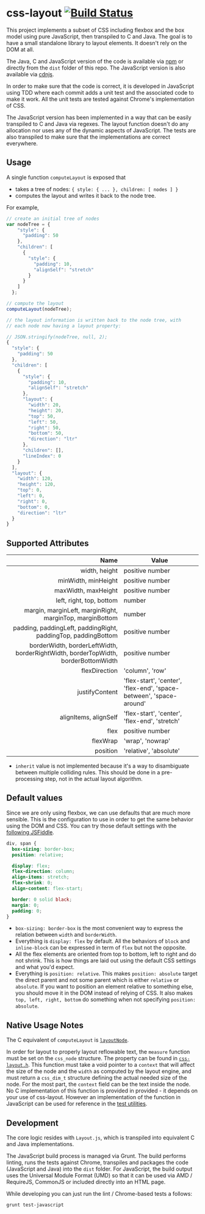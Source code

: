 css-layout [![Build Status](https://travis-ci.org/facebook/css-layout.svg?branch=master)](https://travis-ci.org/facebook/css-layout)
==========

This project implements a subset of CSS including flexbox and the box model using pure JavaScript, then transpiled to C and Java. The goal is to have a small standalone library to layout elements. It doesn't rely on the DOM at all.

The Java, C and JavaScript version of the code is available via [npm](https://www.npmjs.com/package/css-layout) or directly from the `dist` folder of this repo. The JavaScript version is also available via [cdnjs](https://cdnjs.com/libraries/css-layout).

In order to make sure that the code is correct, it is developed in JavaScript using TDD where each commit adds a unit test and the associated code to make it work. All the unit tests are tested against Chrome's implementation of CSS.

The JavaScript version has been implemented in a way that can be easily transpiled to C and Java via regexes. The layout function doesn't do any allocation nor uses any of the dynamic aspects of JavaScript. The tests are also transpiled to make sure that the implementations are correct everywhere.


Usage
-----

A single function `computeLayout` is exposed that
 - takes a tree of nodes: `{ style: { ... }, children: [ nodes ] }`
 - computes the layout and writes it back to the node tree.

For example,

```javascript
// create an initial tree of nodes
var nodeTree = {
    "style": {
      "padding": 50
    },
    "children": [
      {
        "style": {
          "padding": 10,
          "alignSelf": "stretch"
        }
      }
    ]
  };

// compute the layout
computeLayout(nodeTree);

// the layout information is written back to the node tree, with
// each node now having a layout property: 

// JSON.stringify(nodeTree, null, 2);
{
  "style": {
    "padding": 50
  },
  "children": [
    {
      "style": {
        "padding": 10,
        "alignSelf": "stretch"
      },
      "layout": {
        "width": 20,
        "height": 20,
        "top": 50,
        "left": 50,
        "right": 50,
        "bottom": 50,
        "direction": "ltr"
      },
      "children": [],
      "lineIndex": 0
    }
  ],
  "layout": {
    "width": 120,
    "height": 120,
    "top": 0,
    "left": 0,
    "right": 0,
    "bottom": 0,
    "direction": "ltr"
  }
}
```

Supported Attributes
--------------------

Name | Value
----:|------
width, height | positive number
minWidth, minHeight | positive number
maxWidth, maxHeight | positive number
left, right, top, bottom | number
margin, marginLeft, marginRight, marginTop, marginBottom | number
padding, paddingLeft, paddingRight, paddingTop, paddingBottom | positive number
borderWidth, borderLeftWidth, borderRightWidth, borderTopWidth, borderBottomWidth | positive number
flexDirection | 'column', 'row'
justifyContent | 'flex-start', 'center', 'flex-end', 'space-between', 'space-around'
alignItems, alignSelf | 'flex-start', 'center', 'flex-end', 'stretch'
flex | positive number
flexWrap | 'wrap', 'nowrap'
position | 'relative', 'absolute'

- `inherit` value is not implemented because it's a way to disambiguate between multiple colliding rules. This should be done in a pre-processing step, not in the actual layout algorithm.



Default values
--------------
Since we are only using flexbox, we can use defaults that are much more sensible. This is the configuration to use in order to get the same behavior using the DOM and CSS. You can try those default settings with the [following JSFiddle](http://jsfiddle.net/vjeux/y11txxv9/).

```css
div, span {
  box-sizing: border-box;
  position: relative;

  display: flex;
  flex-direction: column;
  align-items: stretch;
  flex-shrink: 0;
  align-content: flex-start;

  border: 0 solid black;
  margin: 0;
  padding: 0;
}
```

- `box-sizing: border-box` is the most convenient way to express the relation between `width` and `borderWidth`.
- Everything is `display: flex` by default. All the behaviors of `block` and `inline-block` can be expressed in term of `flex` but not the opposite.
- All the flex elements are oriented from top to bottom, left to right and do not shrink. This is how things are laid out using the default CSS settings and what you'd expect.
- Everything is `position: relative`. This makes `position: absolute` target the direct parent and not some parent which is either `relative` or `absolute`. If you want to position an element relative to something else, you should move it in the DOM instead of relying of CSS. It also makes `top, left, right, bottom` do something when not specifying `position: absolute`.

Native Usage Notes
------------------

The C equivalent of `computeLayout` is [`layoutNode`](dist/css-layout.h#L1378).

In order for layout to properly layout reflowable text, the `measure` function must be set on the `css_node` structure. The property can be found in [`css-layout.h`](dist/css-layout.h#L146). This function must take a void pointer to a `context` that will affect the size of the node and the `width` as computed by the layout engine, and must return a `css_dim_t` structure defining the actual needed size of the node. For the most part, the `context` field can be the text inside the node. No C implementation of this function is provided in provided - it depends on your use of css-layout. However an implementation of the function in JavaScript can be used for reference in the [test utilities](src/Layout-test-utils.js#L383).

Development
-----------

The core logic resides with `Layout.js`, which is transpiled into equivalent C and Java implementations.

The JavaScript build process is managed via Grunt. The build performs linting, runs the tests against Chrome, transpiles and packages the code (JavaScript and Java) into the `dist` folder. For JavaScript, the build output uses the Universal Module Format (UMD) so that it can be used via AMD / RequireJS, CommonJS or included directly into an HTML page.

While developing you can just run the lint / Chrome-based tests a follows:

```
grunt test-javascript
```
